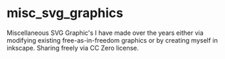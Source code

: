 # misc_svg_graphics
Miscellaneous SVG Graphic's I have made over the years either via modifying existing free-as-in-freedom graphics or by creating myself in inkscape. Sharing freely via CC Zero license.

